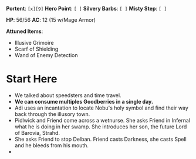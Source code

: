 **Portent**: `[x][9]`
**Hero Point**: `[ ]`
**Silvery Barbs**: `[ ]`
**Misty Step**: `[ ]`

**HP**: 56/56
**AC**: 12 (15 w/Mage Armor)

**Attuned Items**:
- Illusive Grimoire
- Scarf of Shielding
- Wand of Enemy Detection
# Start Here
- We talked about speedsters and time travel.
- **We can consume multiples Goodberries in a single day.**
- Adi uses an incantation to locate Nobu's holy symbol and find their way back through the illusory town.
- Pidlwick and Friend come across a wetnurse. She asks Friend in Infernal what he is doing in her swamp. She introduces her son, the future Lord of Barovia, Strahd.
- She asks Friend to stop Delban. Friend casts Darkness, she casts Spell and he bleeds from his mouth.
- 